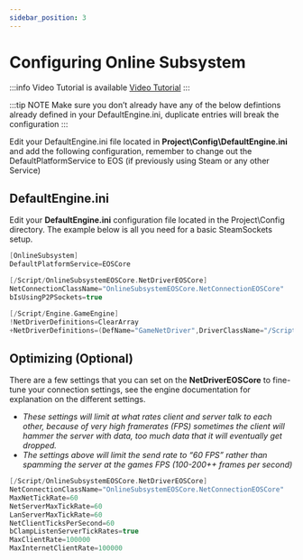 ```yaml
---
sidebar_position: 3
---
```


# Configuring Online Subsystem

:::info Video Tutorial is available
[Video Tutorial](../videos/installing-and-configuring.mdx)
:::

:::tip NOTE
Make sure you don’t already have any of the below defintions already defined in your DefaultEngine.ini, duplicate entries will break the configuration
:::

Edit your DefaultEngine.ini file located in **Project\Config\DefaultEngine.ini** and add the following configuration, remember to change out the DefaultPlatformService to EOS (if previously using Steam or any other Service)

## DefaultEngine.ini
Edit your **DefaultEngine.ini** configuration file located in the Project\Config directory. The example below is all you need for a basic SteamSockets setup.
```c
[OnlineSubsystem]
DefaultPlatformService=EOSCore

[/Script/OnlineSubsystemEOSCore.NetDriverEOSCore]
NetConnectionClassName="OnlineSubsystemEOSCore.NetConnectionEOSCore"
bIsUsingP2PSockets=true

[/Script/Engine.GameEngine]
!NetDriverDefinitions=ClearArray
+NetDriverDefinitions=(DefName="GameNetDriver",DriverClassName="/Script/OnlineSubsystemEOSCore.NetDriverEOSCore",DriverClassNameFallback="OnlineSubsystemUtils.IpNetDriver")
```

## Optimizing (Optional)
There are a few settings that you can set on the **NetDriverEOSCore** to fine-tune your connection settings, see the engine documentation for explanation on the different settings.
- *These settings will limit at what rates client and server talk to each other, because of very high framerates (FPS) sometimes the client will hammer the server with data, too much data that it will eventually get dropped.*
- *The settings above will limit the send rate to “60 FPS” rather than spamming the server at the games FPS (100-200++ frames per second)*

```c
[/Script/OnlineSubsystemEOSCore.NetDriverEOSCore]
NetConnectionClassName="OnlineSubsystemEOSCore.NetConnectionEOSCore"
MaxNetTickRate=60
NetServerMaxTickRate=60
LanServerMaxTickRate=60
NetClientTicksPerSecond=60
bClampListenServerTickRates=true
MaxClientRate=100000
MaxInternetClientRate=100000
```